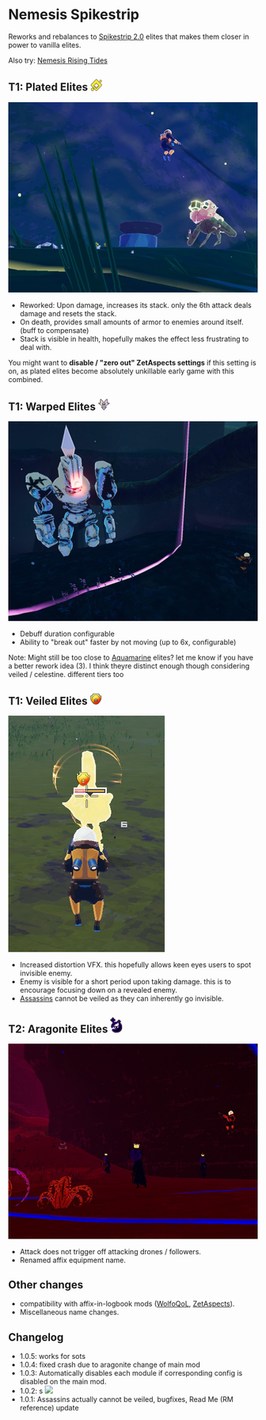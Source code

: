 # Nemesis Spikestrip

Reworks and rebalances to [Spikestrip 2.0](https://thunderstore.io/package/SpikestripModding/Spikestrip2_0/) elites that makes them closer in power to vanilla elites.

Also try: [Nemesis Rising Tides](https://thunderstore.io/package/prodzpod/Nemesis_Rising_Tides/)

## T1: Plated Elites <img src="https://raw.githubusercontent.com/prodzpod/NemesisRisingTides/master/icon1.png" width="24">
![Elite](https://raw.githubusercontent.com/prodzpod/NemesisRisingTides/master/1.png)
- Reworked: Upon damage, increases its stack. only the 6th attack deals damage and resets the stack.
- On death, provides small amounts of armor to enemies around itself. (buff to compensate)
- Stack is visible in health, hopefully makes the effect less frustrating to deal with.

You might want to **disable / "zero out" ZetAspects settings** if this setting is on, as plated elites become absolutely unkillable early game with this combined.

## T1: Warped Elites <img src="https://raw.githubusercontent.com/prodzpod/NemesisRisingTides/master/icon2.png" width="24">
![Elite](https://raw.githubusercontent.com/prodzpod/NemesisRisingTides/master/2.png)
- Debuff duration configurable
- Ability to "break out" faster by not moving (up to 6x, configurable)  

Note: Might still be too close to [Aquamarine](https://thunderstore.io/package/prodzpod/Nemesis_Rising_Tides/) elites? let me know if you have a better rework idea (3). I think theyre distinct enough though considering veiled / celestine. different tiers too

## T1: Veiled Elites <img src="https://raw.githubusercontent.com/prodzpod/NemesisRisingTides/master/icon3.png" width="24">
![Elite](https://raw.githubusercontent.com/prodzpod/NemesisRisingTides/master/3.png)
- Increased distortion VFX. this hopefully allows keen eyes users to spot invisible enemy.
- Enemy is visible for a short period upon taking damage. this is to encourage focusing down on a revealed enemy.
- [Assassins](https://thunderstore.io/package/prodzpod/RecoveredAndReformed/) cannot be veiled as they can inherently go invisible.

## T2: Aragonite Elites <img src="https://raw.githubusercontent.com/prodzpod/NemesisRisingTides/master/icon4.png" width="24">
![Elite](https://raw.githubusercontent.com/prodzpod/NemesisRisingTides/master/4.png)
- Attack does not trigger off attacking drones / followers.
- Renamed affix equipment name.

## Other changes
- compatibility with affix-in-logbook mods ([WolfoQoL](https://thunderstore.io/package/Wolfo/WolfoQualityOfLife/), [ZetAspects](https://thunderstore.io/package/William758/ZetAspects/)).
- Miscellaneous name changes.

## Changelog
- 1.0.5: works for sots
- 1.0.4: fixed crash due to aragonite change of main mod
- 1.0.3: Automatically disables each module if corresponding config is disabled on the main mod.
- 1.0.2: s <img src="https://cdn.discordapp.com/attachments/781570609729372253/1112438647036334100/SE.jpg" width="24">
- 1.0.1: Assassins actually cannot be veiled, bugfixes, Read Me (RM reference) update
